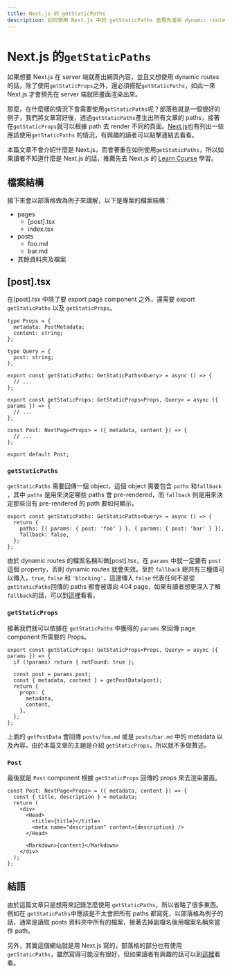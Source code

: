 ```yaml
---
title: Next.js 的 getStaticPaths
description: 如何使用 Next.js 中的 getStaticPaths 去預先渲染 dynamic routes 畫面。
---
```


# Next.js 的`getStaticPaths`

如果想要 Next.js 在 server 端就產出網頁內容，並且又想使用 dynamic routes 的話，除了使用`getStaticProps`之外，還必須搭配`getStaticPaths`，如此一來 Next.js 才會預先在 server 端就把畫面渲染出來。

那麼，在什麼樣的情況下會需要使用`getStaticPaths`呢？部落格就是一個很好的例子，我們將文章寫好後，透過`getStaticPaths`產生出所有文章的 paths，接著在`getStaticProps`就可以根據 path 去 render 不同的頁面。[Next.js](https://nextjs.org/docs/basic-features/data-fetching/get-static-paths#when-should-i-use-getstaticpaths)也有列出一些應該使用`getStaticPaths` 的情況，有興趣的讀者可以點擊連結去看看。

本篇文章不會介紹什麼是 Next.js，而會著重在如何使用`getStaticPaths`，所以如果讀者不知道什麼是 Next.js 的話，推薦先去 Next.js 的 [Learn Course](https://nextjs.org/learn/basics/create-nextjs-app) 學習。

<!-- more -->

## 檔案結構

接下來會以部落格做為例子來講解，以下是專案的檔案結構：

- pages
  - [post].tsx
  - index.tsx
- posts
  - foo.md
  - bar.md
- 其餘資料夾及檔案

## [post].tsx

在[post].tsx 中除了要 export page component 之外，還需要 export `getStaticPaths` 以及 `getStaticProps`。

```tsx
type Props = {
  metadata: PostMetadata;
  content: string;
};

type Query = {
  post: string;
};

export const getStaticPaths: GetStaticPaths<Query> = async () => {
  // ...
};

export const getStaticProps: GetStaticProps<Props, Query> = async ({ params }) => {
  // ...
};

const Post: NextPage<Props> = ({ metadata, content }) => {
  // ...
};

export default Post;
```

### `getStaticPaths`

`getStaticPaths` 需要回傳一個 object，這個 object 需要包含 `paths` 和`fallback` ，其中 `paths` 是用來決定哪些 paths 會 pre-rendered，而 `fallback` 則是用來決定那些沒有 pre-rendered 的 path 要如何顯示。

```tsx
export const getStaticPaths: GetStaticPaths<Query> = async () => {
  return {
    paths: [{ params: { post: 'foo' } }, { params: { post: 'bar' } }],
    fallback: false,
  };
};
```

由於 dynamic routes 的檔案名稱叫做[post].tsx，在 `params` 中就一定要有 `post` 這個 property，否則 dynamic routes 就會失效。至於 `fallback` 總共有三種值可以傳入，`true`, `false` 和 `'blocking'`，這邊傳入 `false` 代表任何不是從`getStaticPaths`回傳的 paths 都會被導向 404 page，如果有讀者想更深入了解`fallback`的話，可以到[這裡](https://nextjs.org/docs/api-reference/data-fetching/get-static-paths#fallback-false)看看。

### `getStaticProps`

接著我們就可以依據在 `getStaticPaths` 中獲得的 `params` 來回傳 page component 所需要的 Props。

```tsx
export const getStaticProps: GetStaticProps<Props, Query> = async ({ params }) => {
  if (!params) return { notFound: true };

  const post = params.post;
  const { metadata, content } = getPostData(post);
  return {
    props: {
      metadata,
      content,
    },
  };
};
```

上面的 `getPostData` 會回傳 `posts/foo.md` 或是 `posts/bar.md` 中的 metadata 以及內容，由於本篇文章的主題是介紹 `getStaticProps`，所以就不多做贅述。

### `Post`

最後就是 `Post` component 根據 `getStaticProps` 回傳的 props 來去渲染畫面。

```tsx
const Post: NextPage<Props> = ({ metadata, content }) => {
  const { title, description } = metadata;
  return (
    <div>
      <Head>
        <title>{title}</title>
        <meta name="description" content={description} />
      </Head>

      <Markdown>{content}</Markdown>
    </div>
  );
};
```

## 結語

由於這篇文章只是想用來記錄怎麼使用 `getStaticPaths`，所以省略了很多東西。例如在 `getStaticPaths`中應該是不太會把所有 paths 都寫死，以部落格為例子的話，通常是讀取 posts 資料夾中所有的檔案，接著去掉副檔名後用檔案名稱來當作 path。

另外，其實這個網站就是用 Next.js 寫的，部落格的部分也有使用`getStaticPaths`，雖然寫得可能沒有很好，但如果讀者有興趣的話可以到[這裡](https://github.com/jason89521/personal-website)看看。
